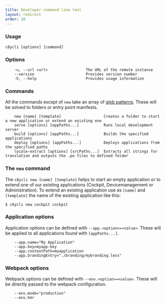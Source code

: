 ```yaml
---
title: Developer command line tool
layout: redirect
order: 20
---
```


### Usage

```
c8ycli [options] [command]
```

### Options

```
    -u, --url <url>                 The URL of the remote instance
    --version                       Provides version number
    -h, --help                      Provides usage information
```

### Commands

All the commands except of ```new``` take an array of [glob patterns](https://en.wikipedia.org/wiki/Glob_(programming)). These will be solved to folders or entry point manifests.

```
    new [name] [template]                   Creates a folder to start a new application or extend an existing one
    serve [options] [appPaths...]           Runs local development server
    build [options] [appPaths...]           Builds the specified applications
    deploy [options] [appPaths...]          Deploys applications from the specified paths
    locale-extract [options] [srcPaths...]  Extracts all strings for translation and outputs the .po files to defined folder
```

### The `new` command
The `c8ycli new [name] [template]` helps to start an empty application or to extend one of our existing applications (Cockpit, Devicemanagement or Administration). To extend an existing application use as `[name]` and `[template]` the name of the existing application like this:
```
$ c8ycli new cockpit cockpit
```

### Application options

Application options can be defined with ```--app.<option>=<value>```. These will be applied to all applications found with ```[appPaths...]```.

```
    --app.name="My Application"
    --app.key=myapp-key
    --app.contextPath=myapplication
    --app.brandingEntry="./branding/mybranding.less"
```

### Webpack options

Webpack options can be defined with ```--env.<option>=<value>```. These will be directly passed to the webpack configuration.

```
    --env.mode="production"
    --env.hmr
```


